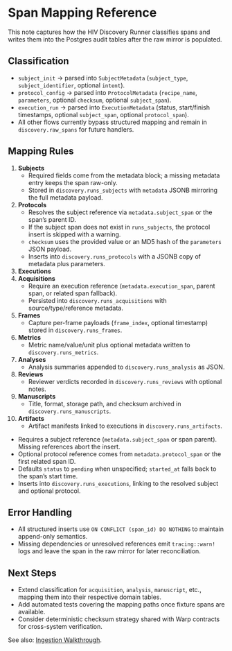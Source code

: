 # Span Mapping Reference

This note captures how the HIV Discovery Runner classifies spans and writes them into the Postgres audit tables after the raw mirror is populated.

## Classification
- `subject_init` → parsed into `SubjectMetadata` (`subject_type`, `subject_identifier`, optional `intent`).
- `protocol_config` → parsed into `ProtocolMetadata` (`recipe_name`, `parameters`, optional `checksum`, optional `subject_span`).
- `execution_run` → parsed into `ExecutionMetadata` (status, start/finish timestamps, optional `subject_span`, optional `protocol_span`).
- All other flows currently bypass structured mapping and remain in `discovery.raw_spans` for future handlers.

## Mapping Rules
1. **Subjects**
   - Required fields come from the metadata block; a missing metadata entry keeps the span raw-only.
   - Stored in `discovery.runs_subjects` with `metadata` JSONB mirroring the full metadata payload.
2. **Protocols**
   - Resolves the subject reference via `metadata.subject_span` or the span’s parent ID.
   - If the subject span does not exist in `runs_subjects`, the protocol insert is skipped with a warning.
   - `checksum` uses the provided value or an MD5 hash of the `parameters` JSON payload.
   - Inserts into `discovery.runs_protocols` with a JSONB copy of metadata plus parameters.
3. **Executions**
4. **Acquisitions**
   - Require an execution reference (`metadata.execution_span`, parent span, or related span fallback).
   - Persisted into `discovery.runs_acquisitions` with source/type/reference metadata.
5. **Frames**
   - Capture per-frame payloads (`frame_index`, optional timestamp) stored in `discovery.runs_frames`.
6. **Metrics**
   - Metric name/value/unit plus optional metadata written to `discovery.runs_metrics`.
7. **Analyses**
   - Analysis summaries appended to `discovery.runs_analysis` as JSON.
8. **Reviews**
   - Reviewer verdicts recorded in `discovery.runs_reviews` with optional notes.
9. **Manuscripts**
   - Title, format, storage path, and checksum archived in `discovery.runs_manuscripts`.
10. **Artifacts**
    - Artifact manifests linked to executions in `discovery.runs_artifacts`.
   - Requires a subject reference (`metadata.subject_span` or span parent). Missing references abort the insert.
   - Optional protocol reference comes from `metadata.protocol_span` or the first related span ID.
   - Defaults `status` to `pending` when unspecified; `started_at` falls back to the span’s start time.
   - Inserts into `discovery.runs_executions`, linking to the resolved subject and optional protocol.

## Error Handling
- All structured inserts use `ON CONFLICT (span_id) DO NOTHING` to maintain append-only semantics.
- Missing dependencies or unresolved references emit `tracing::warn!` logs and leave the span in the raw mirror for later reconciliation.

## Next Steps
- Extend classification for `acquisition`, `analysis`, `manuscript`, etc., mapping them into their respective domain tables.
- Add automated tests covering the mapping paths once fixture spans are available.
- Consider deterministic checksum strategy shared with Warp contracts for cross-system verification.

See also: [Ingestion Walkthrough](ingestion_walkthrough.md).
